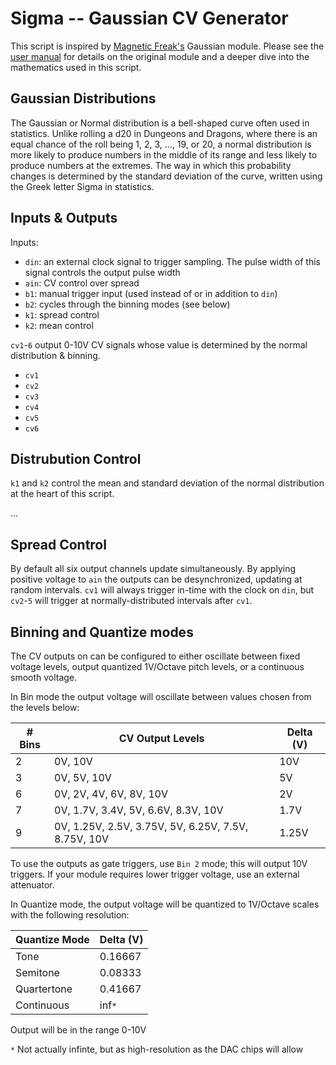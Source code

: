 # Sigma -- Gaussian CV Generator

This script is inspired by [Magnetic Freak's](https://magnetic-freak.com/) Gaussian module.
Please see the [user manual](https://magnetic-freak.com/wp-content/uploads/2022/08/Gaussian_Eurorack_UserGuide.pdf)
for details on the original module and a deeper dive into the mathematics used in this script.

## Gaussian Distributions

The Gaussian or Normal distribution is a bell-shaped curve often used in statistics. Unlike rolling a d20 in
Dungeons and Dragons, where there is an equal chance of the roll being 1, 2, 3, ..., 19, or 20, a normal distribution
is more likely to produce numbers in the middle of its range and less likely to produce numbers at the extremes. The
way in which this probability changes is determined by the standard deviation of the curve, written using the
Greek letter Sigma in statistics.

## Inputs & Outputs

Inputs:
- `din`: an external clock signal to trigger sampling. The pulse width of this signal controls the output
  pulse width
- `ain`: CV control over spread
- `b1`: manual trigger input (used instead of or in addition to `din`)
- `b2`: cycles through the binning modes (see below)
- `k1`: spread control
- `k2`: mean control

`cv1`-`6` output 0-10V CV signals whose value is determined by the normal distribution & binning.
- `cv1`
- `cv2`
- `cv3`
- `cv4`
- `cv5`
- `cv6`

## Distrubution Control

`k1` and `k2` control the mean and standard deviation of the normal distribution at the heart of this script.

...

## Spread Control

By default all six output channels update simultaneously. By applying positive voltage to `ain` the outputs can be
desynchronized, updating at random intervals. `cv1` will always trigger in-time with the clock on `din`, but `cv2`-`5`
will trigger at normally-distributed intervals after `cv1`.

## Binning and Quantize modes

The CV outputs on can be configured to either oscillate between fixed voltage levels, output
quantized 1V/Octave pitch levels, or a continuous smooth voltage.

In Bin mode the output voltage will oscillate between values chosen from the levels below:

| # Bins | CV Output Levels                                    | Delta (V) |
|--------|-----------------------------------------------------|-----------|
|    2   | 0V, 10V                                             | 10V       |
|    3   | 0V, 5V, 10V                                         | 5V        |
|    6   | 0V, 2V, 4V, 6V, 8V, 10V                             | 2V        |
|    7   | 0V, 1.7V, 3.4V, 5V, 6.6V, 8.3V, 10V                 | 1.7V      |
|    9   | 0V, 1.25V, 2.5V, 3.75V, 5V, 6.25V, 7.5V, 8.75V, 10V | 1.25V     |

To use the outputs as gate triggers, use `Bin 2` mode; this will output 10V triggers. If your module requires
lower trigger voltage, use an external attenuator.

In Quantize mode, the output voltage will be quantized to 1V/Octave scales with the following resolution:

| Quantize Mode | Delta (V) |
|---------------|-----------|
| Tone          | 0.16667   |
| Semitone      | 0.08333   |
| Quartertone   | 0.41667   |
| Continuous    | inf`*`    |

Output will be in the range 0-10V

`*` Not actually infinte, but as high-resolution as the DAC chips will allow
